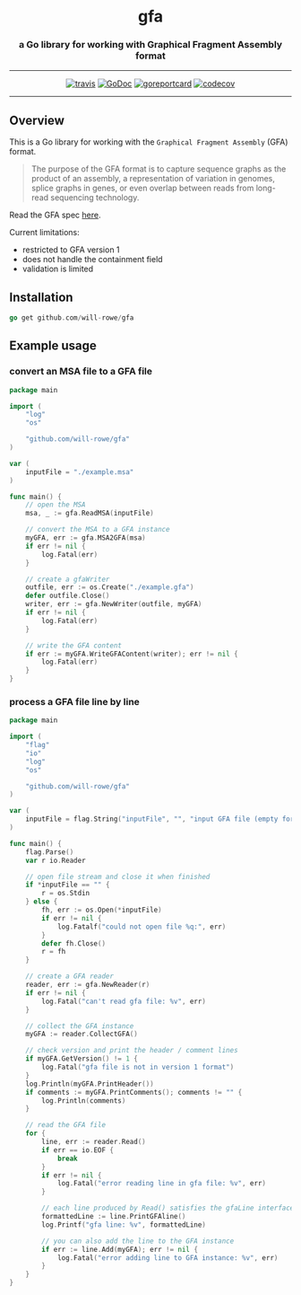 <div align="center">
  <h1>gfa</h1>
  <h3>a Go library for working with Graphical Fragment Assembly format</h3>
  <hr>
  <a href="https://travis-ci.org/will-rowe/gfa"><img src="https://travis-ci.org/will-rowe/gfa.svg?branch=master" alt="travis"></a>
  <a href="https://godoc.org/github.com/will-rowe/gfa"><img src="https://godoc.org/github.com/will-rowe/gfa?status.svg" alt="GoDoc"></a>
  <a href="https://goreportcard.com/report/github.com/will-rowe/gfa"><img src="https://goreportcard.com/badge/github.com/will-rowe/gfa" alt="goreportcard"></a>
  <a href="https://codecov.io/gh/will-rowe/gfa"><img src="https://codecov.io/gh/will-rowe/gfa/branch/master/graph/badge.svg" alt="codecov"></a>
</div>

***

## Overview

This is a Go library for working with the `Graphical Fragment Assembly` (GFA) format.

> The purpose of the GFA format is to capture sequence graphs as the product of an assembly, a representation of variation in genomes, splice graphs in genes, or even overlap between reads from long-read sequencing technology.

Read the GFA spec [here](https://github.com/GFA-spec/GFA-spec/blob/master/GFA1.md).

Current limitations:

* restricted to GFA version 1
* does not handle the containment field
* validation is limited

## Installation

``` go
go get github.com/will-rowe/gfa
```

## Example usage

### convert an MSA file to a GFA file

``` go
package main

import (
	"log"
	"os"

	"github.com/will-rowe/gfa"
)

var (
	inputFile = "./example.msa"
)

func main() {
	// open the MSA
	msa, _ := gfa.ReadMSA(inputFile)

	// convert the MSA to a GFA instance
	myGFA, err := gfa.MSA2GFA(msa)
	if err != nil {
		log.Fatal(err)
	}

	// create a gfaWriter
	outfile, err := os.Create("./example.gfa")
	defer outfile.Close()
	writer, err := gfa.NewWriter(outfile, myGFA)
	if err != nil {
		log.Fatal(err)
	}

	// write the GFA content
	if err := myGFA.WriteGFAContent(writer); err != nil {
		log.Fatal(err)
	}
}
```

### process a GFA file line by line

``` go
package main

import (
	"flag"
	"io"
	"log"
	"os"

	"github.com/will-rowe/gfa"
)

var (
	inputFile = flag.String("inputFile", "", "input GFA file (empty for STDIN)")
)

func main() {
	flag.Parse()
	var r io.Reader

	// open file stream and close it when finished
	if *inputFile == "" {
		r = os.Stdin
	} else {
		fh, err := os.Open(*inputFile)
		if err != nil {
			log.Fatalf("could not open file %q:", err)
		}
		defer fh.Close()
		r = fh
	}

	// create a GFA reader
	reader, err := gfa.NewReader(r)
	if err != nil {
		log.Fatal("can't read gfa file: %v", err)
	}

	// collect the GFA instance
	myGFA := reader.CollectGFA()

	// check version and print the header / comment lines
	if myGFA.GetVersion() != 1 {
		log.Fatal("gfa file is not in version 1 format")
	}
	log.Println(myGFA.PrintHeader())
	if comments := myGFA.PrintComments(); comments != "" {
		log.Println(comments)
	}

	// read the GFA file
	for {
		line, err := reader.Read()
		if err == io.EOF {
			break
		}
		if err != nil {
			log.Fatal("error reading line in gfa file: %v", err)
		}

		// each line produced by Read() satisfies the gfaLine interface
		formattedLine := line.PrintGFAline()
		log.Printf("gfa line: %v", formattedLine)

		// you can also add the line to the GFA instance
		if err := line.Add(myGFA); err != nil {
			log.Fatal("error adding line to GFA instance: %v", err)
		}
	}
}
```
